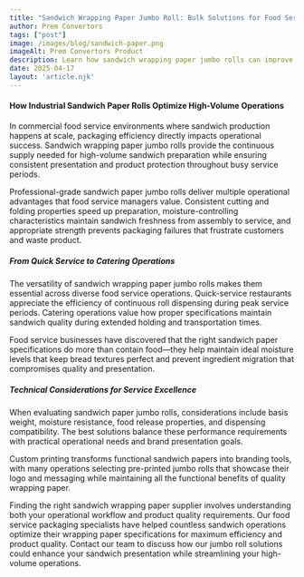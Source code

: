 ```yaml
---
title: "Sandwich Wrapping Paper Jumbo Roll: Bulk Solutions for Food Service Efficiency"
author: Prem Convertors
tags: ["post"]
image: /images/blog/sandwich-paper.png
imageAlt: Prem Convertors Product
description: Learn how sandwich wrapping paper jumbo rolls can improve operational efficiency, maintain product freshness, enhance presentation, and reduce waste in high-volume food service environments.
date: 2025-04-17
layout: 'article.njk'
---
```


#### How Industrial Sandwich Paper Rolls Optimize High-Volume Operations

In commercial food service environments where sandwich production happens at scale, packaging efficiency directly impacts operational success. Sandwich wrapping paper jumbo rolls provide the continuous supply needed for high-volume sandwich preparation while ensuring consistent presentation and product protection throughout busy service periods.

Professional-grade sandwich paper jumbo rolls deliver multiple operational advantages that food service managers value. Consistent cutting and folding properties speed up preparation, moisture-controlling characteristics maintain sandwich freshness from assembly to service, and appropriate strength prevents packaging failures that frustrate customers and waste product.

##### From Quick Service to Catering Operations

The versatility of sandwich wrapping paper jumbo rolls makes them essential across diverse food service operations. Quick-service restaurants appreciate the efficiency of continuous roll dispensing during peak service periods. Catering operations value how proper specifications maintain sandwich quality during extended holding and transportation times.

Food service businesses have discovered that the right sandwich paper specifications do more than contain food—they help maintain ideal moisture levels that keep bread textures perfect and prevent ingredient migration that compromises quality and presentation.

##### Technical Considerations for Service Excellence

When evaluating sandwich paper jumbo rolls, considerations include basis weight, moisture resistance, food release properties, and dispensing compatibility. The best solutions balance these performance requirements with practical operational needs and brand presentation goals.

Custom printing transforms functional sandwich papers into branding tools, with many operations selecting pre-printed jumbo rolls that showcase their logo and messaging while maintaining all the functional benefits of quality wrapping paper.

Finding the right sandwich wrapping paper supplier involves understanding both your operational workflow and product quality requirements. Our food service packaging specialists have helped countless sandwich operations optimize their wrapping paper specifications for maximum efficiency and product quality. Contact our team to discuss how our jumbo roll solutions could enhance your sandwich presentation while streamlining your high-volume operations.
